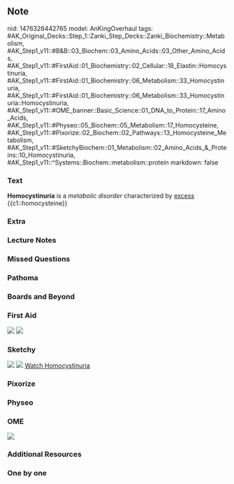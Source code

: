 ## Note
nid: 1476328442765
model: AnKingOverhaul
tags: #AK_Original_Decks::Step_1::Zanki_Step_Decks::Zanki_Biochemistry::Metabolism, #AK_Step1_v11::#B&B::03_Biochem::03_Amino_Acids::03_Other_Amino_Acids, #AK_Step1_v11::#FirstAid::01_Biochemistry::02_Cellular::18_Elastin::Homocystinuria, #AK_Step1_v11::#FirstAid::01_Biochemistry::06_Metabolism::33_Homocystinuria, #AK_Step1_v11::#FirstAid::01_Biochemistry::06_Metabolism::33_Homocystinuria::Homocystinuria, #AK_Step1_v11::#OME_banner::Basic_Science::01_DNA_to_Protein::17_Amino_Acids, #AK_Step1_v11::#Physeo::05_Biochem::05_Metabolism::17_Homocysteine, #AK_Step1_v11::#Pixorize::02_Biochem::02_Pathways::13_Homocysteine_Metabolism, #AK_Step1_v11::#SketchyBiochem::01_Metabolism::02_Amino_Acids_&_Proteins::10_Homocystinuria, #AK_Step1_v11::^Systems::Biochem::metabolism::protein
markdown: false

### Text
<div>
  <b>Homocystinuria</b> is a <i>metabolic disorder</i>
  characterized by <u>excess</u> {{c1::homocysteine}}
</div>

### Extra


### Lecture Notes


### Missed Questions


### Pathoma


### Boards and Beyond


### First Aid
<img src="tmpigMZFV.png"> <img src="tmpdZjJcY.png">

### Sketchy
<img src="Screen%20Shot%202021-01-07%20at%2015.20.39.jpg">
<img src="Screen%20Shot%202021-01-07%20at%2015.20.53.jpg"> <a href=
"https://dashboard.sketchy.com/study/medical/courses/medical-biochemistry/units/medical-biochemistry-metabolism/videos/medical-biochemistry-metabolism-amino-acids-and-proteins-homocystinuria?utm_source=anki&utm_medium=partnership&utm_campaign=february_update&utm_content=medical">
Watch Homocystinuria</a>

### Pixorize


### Physeo


### OME
<div class="ome-widget">
  <a href=
  "https://onlinemeded.org/spa/dna-to-protein/amino-acids/acquire?ref=anki">
  <img src="_OME_AnkiFlashcards_Lesson_3.png"></a>
</div>

### Additional Resources


### One by one


